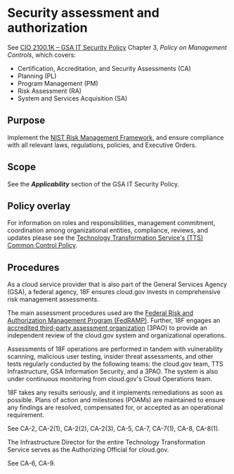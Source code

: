 # Security assessment and authorization

See [CIO 2100.1K – GSA IT Security Policy](https://gsa.gov/portal/getMediaData?mediaId=164806) Chapter 3, _Policy on Management Controls_, which covers:

* Certification, Accreditation, and Security Assessments (CA)
* Planning (PL)
* Program Management (PM)
* Risk Assessment (RA)
* System and Services Acquisition (SA)

## Purpose

Implement the [NIST Risk Management Framework](http://csrc.nist.gov/groups/SMA/fisma/framework.html), and ensure compliance with all relevant laws, regulations, policies, and Executive Orders.

## Scope

See the **_Applicability_** section of the GSA IT Security Policy.

## Policy overlay

For information on roles and responsibilities, management commitment, coordination among organizational entities, compliance, reviews, and updates please see the [Technology Transformation Service's (TTS) Common Control Policy](https://github.com/18F/compliance-docs/blob/master/TTS-Common-Control-Policy.md).

## Procedures

As a cloud service provider that is also part of the General Services Agency (GSA), a federal agency, 18F ensures cloud.gov invests in comprehensive risk management assessments.

The main assessment procedures used are the [Federal Risk and Authorization Management Program (FedRAMP)](https://www.fedramp.gov/). Further, 18F engages an [accredited third-party assessment organization](https://www.a2la.org/accreditation/fedramp) (3PAO) to provide an independent review of the cloud.gov system and organizational operations.

Assessments of 18F operations are performed in tandem with vulnerability scanning, malicious user testing, insider threat assessments, and other tests regularly conducted by the following teams: the cloud.gov team, TTS Infrastructure, GSA Information Security, and a 3PAO. The system is also under continuous monitoring from cloud.gov's Cloud Operations team.

18F takes any results seriously, and it implements remediations as soon as possible. Plans of action and milestones (POAMs) are maintained to ensure any findings are resolved, compensated for, or accepted as an operational requirement.

See CA-2, CA-2(1), CA-2(2), CA-2(3), CA-5, CA-7, CA-7(1), CA-8, CA-8(1).

The Infrastructure Director for the entire Technology Transformation Service serves as the Authorizing Official for cloud.gov.

See CA-6, CA-9.
